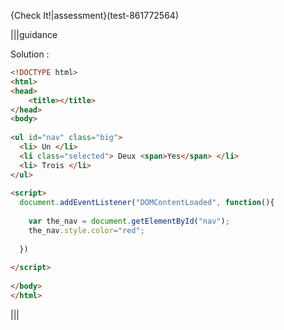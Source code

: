 {Check It!|assessment}(test-861772564)

|||guidance

Solution :

```html
<!DOCTYPE html>
<html>
<head>
    <title></title>
</head>
<body>
  
<ul id="nav" class="big">
  <li> Un </li>
  <li class="selected"> Deux <span>Yes</span> </li>
  <li> Trois </li>
</ul>
  
<script>
  document.addEventListener("DOMContentLoaded", function(){
    
    var the_nav = document.getElementById("nav");
    the_nav.style.color="red";
    
  })
  
</script>
  
</body>
</html>
```

|||
